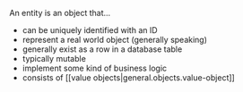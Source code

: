 
An entity is an object that...
- can be uniquely identified with an ID
- represent a real world object (generally speaking)
- generally exist as a row in a database table
- typically mutable
- implement some kind of business logic
- consists of [[value objects|general.objects.value-object]]
